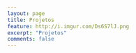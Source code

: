 ```yaml
---
layout: page
title: Projetos
feature: http://i.imgur.com/Ds6S7lJ.png
excerpt: "Projetos"
comments: false
---
```

